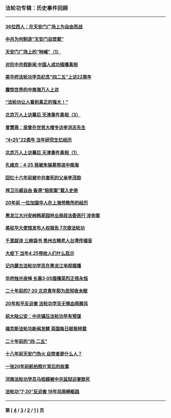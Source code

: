 ### 法轮功专辑：历史事件回顾
---
#### [36位西人：在天安门广场上为自由而战](../../pages/nf5793/n13390029.md?08070430) 
#### [中共为何制造“天安门自焚案”](../../pages/nf5793/n13183270.md?08070430) 
#### [天安门广场上的“呐喊”（1）](../../pages/nf5793/n13105277.md?08070430) 
#### [对抗中共假新闻 中国人成功插播真相](../../pages/nf5793/n12910618.md?08070430) 
#### [美华府法轮功学员纪念“四二五”上访22周年](../../pages/nf5793/n12904445.md?08070430) 
#### [震惊世界的中南海万人上访](../../pages/nf5793/n12903976.md?08070430) 
#### [“法轮功让人看到真正的强大！”](../../pages/nf5793/n12903195.md?08070430) 
#### [北京万人上访幕后 天津事件真相（3）](../../pages/nf5793/n12902807.md?08070430) 
#### [曾慧燕：我曾在世贸大楼专访李洪志先生](../../pages/nf5793/n12898729.md?08070430) 
#### [“4•25”22周年 当年研究生忆经历](../../pages/nf5793/n12894152.md?08070430) 
#### [北京万人上访幕后 天津事件真相（1）](../../pages/nf5793/n12885174.md?08070430) 
#### [孔维京：4·25 我被朱镕基带进中南海](../../pages/nf5793/n12864987.md?08070430) 
#### [回忆十六年前被中共害死的父亲李茂勋](../../pages/nf5793/n12880270.md?08070430) 
#### [捍卫示威自由 香港“阻街案”载入史册](../../pages/nf5793/n12811245.md?08070430) 
#### [20年前 一位加国华人在上海劳教所的经历](../../pages/nf5793/n12707932.md?08070430) 
#### [黑龙江大兴安岭韩家园林业局政法委恶行 涉命案](../../pages/nf5793/n12622815.md?08070430) 
#### [美驻华大使馆发布人权报告 7次提法轮功](../../pages/nf5793/n12520541.md?08070430) 
#### [千里跋涉 三麻袋书 贵州古稀老人台湾传福音](../../pages/nf5793/n12198750.md?08070430) 
#### [大疫下 当年4.25带给人们什么启示](../../pages/nf5793/n12058565.md?08070430) 
#### [记内蒙古法轮功学员在黑龙江电视插播](../../pages/nf5793/n11699194.md?08070430) 
#### [华府烛光夜悼 长春3·05插播英烈正信永恒](../../pages/nf5793/n11397432.md?08070430) 
#### [二十年前的7·20 北京青年郭为民彻夜未眠](../../pages/nf5793/n11354195.md?08070430) 
#### [20年和平反迫害 法轮功学员无惧血雨腥风](../../pages/nf5793/n11348279.md?08070430) 
#### [前大陆公安：中共镇压法轮功早有预谋](../../pages/nf5793/n11352168.md?08070430) 
#### [福克斯法轮功新闻发酵  英国每日邮报转载](../../pages/nf5793/n11285952.md?08070430) 
#### [二十年前的“四·二五”](../../pages/nf5793/n11207639.md?08070430) 
#### [十八年前天安门伪火 自焚者是什么人？](../../pages/nf5793/n10996556.md?08070430) 
#### [一张20年前航拍照片背后的故事](../../pages/nf5793/n10693797.md?08070430) 
#### [河南法轮功学员马桂娥被中共监狱迫害致死](../../pages/nf5793/n10684974.md?08070430) 
#### [法轮功“7‧20”反迫害 19年风雨崎岖路](../../pages/nf5793/n10570834.md?08070430) 

---
#### 第 [ [4](./4.md?08070430) / [3](./3.md?08070430) / [2](./2.md?08070430) / [1](./1.md?08070430) ] 页
